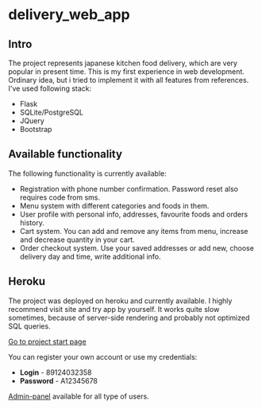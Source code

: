 <h1>delivery_web_app</h1>
<h2>Intro</h2>
<p>
  The project represents japanese kitchen food delivery, which are very popular in present time.
  This is my first experience in web development. Ordinary idea, but i tried to implement it with all features from references.
  I've used following stack:
</p>
<ul>
  <li>Flask</li>
  <li>SQLite/PostgreSQL</li>
  <li>JQuery</li>
  <li>Bootstrap</li>
</ul>
<h2>Available functionality</h2>
<p>The following functionality is currently available:</p>
<ul>
  <li>Registration with phone number confirmation. Password reset also requires code from sms.</li>
  <li>Menu system with different categories and foods in them.</li>
  <li>User profile with personal info, addresses, favourite foods and orders history.</li>
  <li>Cart system. You can add and remove any items from menu, increase and decrease quantity in your cart.</li>
  <li>Order checkout system. Use your saved addresses or add new, choose delivery day and time, write additional info.</li>
</ul>
<h2>Heroku</h2>
<p>The project was deployed on heroku and currently available. I highly recommend visit site and try app by yourself. It works quite slow sometimes, because of server-side rendering and probably not optimized SQL queries.</p>
<p><a href="https://delivery-web-app.herokuapp.com/">Go to project start page</a></p>
<p>You can register your own account or use my credentials:</p>
<ul>
  <li><strong>Login</strong> - 89124032358</br></li>
  <li><strong>Password</strong> - A12345678</li>
</ul>
<p><a href="https://delivery-web-app.herokuapp.com/admin/">Admin-panel</a> available for all type of users.</p>
